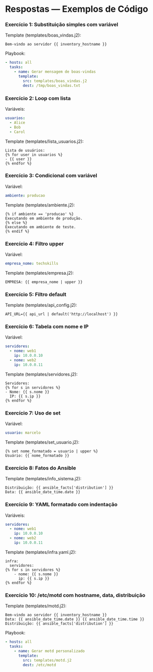 # Respostas — Exemplos de Código
### Exercício 1: Substituição simples com variável
Template (templates/boas_vindas.j2):

``` jinja
Bem-vindo ao servidor {{ inventory_hostname }}
```
Playbook:

``` yaml
- hosts: all
  tasks:
    - name: Gerar mensagem de boas-vindas
      template:
        src: templates/boas_vindas.j2
        dest: /tmp/boas_vindas.txt
```

### Exercício 2: Loop com lista
Variáveis:

``` yaml
usuarios:
  - Alice
  - Bob
  - Carol
```
Template (templates/lista_usuarios.j2):

``` jinja
Lista de usuários:
{% for user in usuarios %}
- {{ user }}
{% endfor %}
```

### Exercício 3: Condicional com variável
Variável:

``` yaml
ambiente: producao
```
Template (templates/ambiente.j2):

```jinja
{% if ambiente == 'producao' %}
Executando em ambiente de produção.
{% else %}
Executando em ambiente de teste.
{% endif %}
```

### Exercício 4: Filtro upper
Variável:

``` yaml
empresa_nome: techskills
```

Template (templates/empresa.j2):

``` jinja
EMPRESA: {{ empresa_nome | upper }}
```

### Exercício 5: Filtro default

Template (templates/api_config.j2):

``` jinja
API_URL={{ api_url | default('http://localhost') }}
```

### Exercício 6: Tabela com nome e IP
Variável:

``` yaml
servidores:
  - nome: web1
    ip: 10.0.0.10
  - nome: web2
    ip: 10.0.0.11
```

Template (templates/servidores.j2):

``` jinja
Servidores:
{% for s in servidores %}
- Nome: {{ s.nome }}
  IP: {{ s.ip }}
{% endfor %}
```

### Exercício 7: Uso de set
Variável:

``` yaml
usuario: marcelo
```

Template (templates/set_usuario.j2):

``` jinja
{% set nome_formatado = usuario | upper %}
Usuário: {{ nome_formatado }}
```

### Exercício 8: Fatos do Ansible
Template (templates/info_sistema.j2):

``` jinja
Distribuição: {{ ansible_facts['distribution'] }}
Data: {{ ansible_date_time.date }}
```

### Exercício 9: YAML formatado com indentação
Variáveis:

``` yaml
servidores:
  - nome: web1
    ip: 10.0.0.10
  - nome: web2
    ip: 10.0.0.11
```

Template (templates/infra.yaml.j2):

``` jinja
infra:
  servidores:
{% for s in servidores %}
    - nome: {{ s.nome }}
      ip: {{ s.ip }}
{% endfor %}
```

### Exercício 10: /etc/motd com hostname, data, distribuição
Template (templates/motd.j2):

``` jinja
Bem-vindo ao servidor {{ inventory_hostname }}
Data: {{ ansible_date_time.date }} {{ ansible_date_time.time }}
Distribuição: {{ ansible_facts['distribution'] }}
```

Playbook:

``` yaml
- hosts: all
  tasks:
    - name: Gerar motd personalizado
      template:
        src: templates/motd.j2
        dest: /etc/motd
```